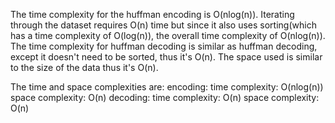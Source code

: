 
The time complexity for the huffman encoding is O(nlog(n)). Iterating through the dataset requires O(n) time but since it also uses 
sorting(which has a time complexity of O(log(n)), the overall time complexity of O(nlog(n)). The time complexity for huffman decoding is 
similar as huffman decoding, except it doesn't need to be sorted, thus it's O(n). The space used is similar to the size of the data thus it's O(n).

The time and space complexities are:
    encoding:
       time complexity: O(nlog(n)) 
       space complexity: O(n)
    decoding:
       time complexity: O(n) 
       space complexity: O(n)

